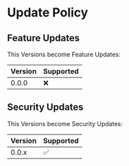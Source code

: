 # Update Policy

## Feature Updates

This Versions become Feature Updates:

| Version | Supported          |
| ------- | ------------------ |
| 0.0.0 | :x:                |

## Security Updates

This Versions become Security Updates:

| Version | Supported          |
| ------- | ------------------ |
| 0.0.x  | :white_check_mark: |
